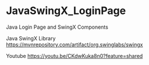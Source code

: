 # JavaSwingX_LoginPage

Java Login Page and SwingX Components

Java SwingX Library
https://mvnrepository.com/artifact/org.swinglabs/swingx

Youtube
https://youtu.be/CKdwKuka8n0?feature=shared



